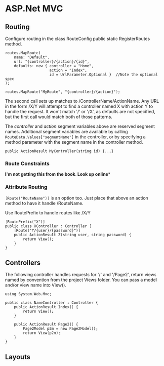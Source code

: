 ASP.Net MVC
=======================

Routing
----------
Configure routing in the class RouteConfig public static RegisterRoutes method.

```
routes.MapRoute(
    name: "Default",
    url: "{controller}/{action}/{id}",
    defaults: new { controller = "Home", 
                    action = "Index", 
                    id = UrlParameter.Optional }  //Note the optional spec
);

routes.MapRoute("MyRoute", "{controller}/{action}");
```

The second call sets up matches to /ControllerName/ActionName. Any URL
in the form /X/Y will attempt to find a controller named X with action
Y to handle the request. It won't match '/' or '/X', as defaults are
not specified, but the first call would match both of those patterns.

The *controller* and *action* segment variables above are reserved
segment names. Additional segment variables are available by calling
`RouteData.Values["segmentName"]` in the controller, or by specifying
a method parameter with the segment name in the controller method.

```
public ActionResult MyController(string id) {...}
```


### Route Constraints
**I'm not getting this from the book. Look up online***


### Attribute Routing
`[Route("RouteName")]` is an option too. Just place that above an
action method to have it handle /RouteName.

Use RoutePrefix to handle routes like /X/Y
```
[RoutePrefix("X")]
public class XController : Controller {
    [Route("Y/{user}/{password}")]
    public ActionResult Z(string user, string password) {
        return View();
    }
}
```


Controllers
---------------
The following controller handles requests for '/' and '/Page2', return
views named by convention from the project Views folder. You can pass
a model and/or view name into View().
```
using System.Web.Mvc;

public class NameController : Controller {
    public ActionResult Index() {
        return View();
    }
    
    public ActionResult Page2() {
        Page2Model p2m = new Page2Model();
        return View(p2m);
    }
}
```


Layouts
----------
